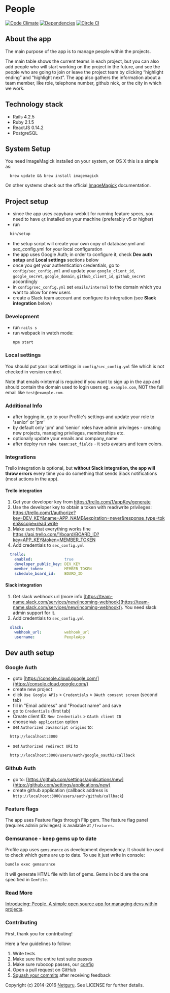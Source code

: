 People
======

[![Code Climate](http://img.shields.io/codeclimate/github/netguru/people.svg)](https://codeclimate.com/github/netguru/people)
[![Dependencies](http://img.shields.io/gemnasium/netguru/people.svg)](https://gemnasium.com/netguru/people)
[![Circle CI](https://circleci.com/gh/netguru/people.svg?style=svg)](https://circleci.com/gh/netguru/people)

## About the app

The main purpose of the app is to manage people within the projects.

The main table shows the current teams in each project, but you can also add people who will start working on the project in the future, and see the people who are going to join or leave the project team by clicking “highlight ending” and “highlight next”. The app also gathers the information about a team member, like role, telephone number, github nick, or the city in which we work.

## Technology stack

* Rails 4.2.5
* Ruby 2.1.5
* ReactJS 0.14.2
* PostgreSQL

## System Setup
You need ImageMagick installed on your system, on OS X this is a simple as:
```shell
  brew update && brew install imagemagick
```

On other systems check out the official [ImageMagick](http://www.imagemagick.org/script/binary-releases.php) documentation.

## Project setup

 * since the app uses capybara-webkit for running feature specs, you need to have `qt` installed on your machine (preferably v5 or higher)
 * run
  ```bash
    bin/setup
  ```
 * the setup script will create your own copy of database.yml and sec_config.yml for your local configuration
 * the app uses Google Auth; in order to configure it, check **Dev auth setup** and **Local settings** sections below
 * once you get your authentication credentials, go to `config/sec_config.yml` and update your `google_client_id`, `google_secret`, `google_domain`, `github_client_id`, `github_secret` accordingly
 * in `config/sec_config.yml` set `emails/internal` to the domain which you want to allow for new users
 * create a Slack team account and configure its integration (see **Slack integration** below)

### Development

* run `rails s`
* run webpack in watch mode:
  ```
  npm start
  ```

### Local settings

You should put your local settings in `config/sec_config.yml` file which is not checked in version control.

Note that emails->internal is required if you want to sign up in the app and should contain the domain used to login users eg. `example.com`, NOT the full email like `test@example.com`.

### Additional Info

 * after logging in, go to your Profile's settings and update your role to 'senior' or 'pm'
 * by default only 'pm' and 'senior' roles have admin privileges - creating new projects, managing privileges, memberships etc.
 * optionally update your emails and company_name
 * after deploy run `rake team:set_fields` - it sets avatars and team colors.

### Integrations

Trello integration is optional, but **without Slack integration, the app will throw errors** every time you do something that sends Slack notifications (most actions in the app).

#### Trello integration

1. Get your developer key from https://trello.com/1/appKey/generate
2. Use the developer key to obtain a token with read/write privileges: https://trello.com/1/authorize?key=DEV_KEY&name=APP_NAME&expiration=never&response_type=token&scope=read,write
3. Make sure that everything works fine https://api.trello.com/1/board/BOARD_ID?key=APP_KEY&token=MEMBER_TOKEN
4. Add credentials to `sec_config.yml`

```yaml
  trello:
    enabled:              true
    developer_public_key: DEV_KEY
    member_token:         MEMBER_TOKEN
    schedule_board_id:    BOARD_ID
```

#### Slack integration

1. Get slack webhook url (more info
[https://team-name.slack.com/services/new/incoming-webhook](https://team-name.slack.com/services/new/incoming-webhook)). You need slack admin support for it.
2. Add credentials to `sec_config.yml`
```yaml
  slack:
    webhook_url:          webhook_url
    username:             PeopleApp
```

## Dev auth setup

### Google Auth

  * goto [https://console.cloud.google.com/](https://console.cloud.google.com/)
  * create new project
  * click `Use Google APIs` > `Credentials` > `OAuth consent screen` (second tab)
  * fill in "Email address" and "Product name" and save
  * go to `Credentials` (first tab)
  * Create client ID: `New Credentials` > `OAuth client ID`
  * choose `Web application` option
  * set `Authorized JavaScript origins` to:
  ```
    http://localhost:3000
  ```
  * set `Authorized redirect URI` to
  ```
    http://localhost:3000/users/auth/google_oauth2/callback
  ```

### Github Auth
  * go to: [https://github.com/settings/applications/new](https://github.com/settings/applications/new)
  * create github application (callback address is `http://localhost:3000/users/auth/github/callback`)

### Feature flags

The app uses Feature flags through Flip gem. The feature flag panel (requires admin privileges) is available at `/features`.

### Gemsurance - keep gems up to date

Profile app uses `gemsurance` as development dependency. It should be used to check which gems are up to date.
To use it just write in console:

```bash
bundle exec gemsurance
```

It will generate HTML file with list of gems. Gems in bold are the one specified in `Gemfile`.

### Read More

[Introducing: People. A simple open source app for managing devs within projects](https://netguru.co/blog/posts/introducing-people-a-simple-open-source-app-for-managing-devs-within-projects).

### Contributing

First, thank you for contributing!

Here a few guidelines to follow:

1. Write tests
2. Make sure the entire test suite passes
3. Make sure rubocop passes, our [config](https://github.com/netguru/hound/blob/master/config/rubocop.yml)
3. Open a pull request on GitHub
4. [Squash your commits](http://blog.steveklabnik.com/posts/2012-11-08-how-to-squash-commits-in-a-github-pull-request) after receiving feedback

Copyright (c) 2014-2016 [Netguru](https://netguru.co). See LICENSE for further details.
